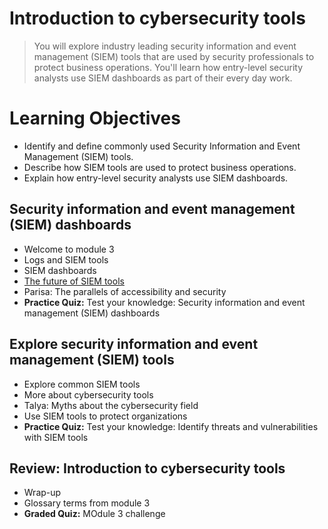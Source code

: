 # Introduction to cybersecurity tools
> You will explore industry leading security information and event management (SIEM) tools that are used by security professionals to protect business operations. You'll learn how entry-level security analysts use SIEM dashboards as part of their every day work.
# Learning Objectives
- Identify and define commonly used Security Information and Event Management (SIEM) tools.
- Describe how SIEM tools are used to protect business operations.
- Explain how entry-level security analysts use SIEM dashboards.
## Security information and event management (SIEM) dashboards
- Welcome to module 3
- Logs and SIEM tools
- SIEM dashboards
- [The future of SIEM tools](https://github.com/KailaniBailey/Google-Cybersecurity-Professional-Certificate/tree/main/Course%202:%20Play%20It%20Safe:%20Manage%20Security%20Risks/Week%203:%20Introduction%20to%20cybersecurity%20tools/The%20future%20of%20SIEM%20tools)
- Parisa: The parallels of accessibility and security
- **Practice Quiz:** Test your knowledge: Security information and event management (SIEM) dashboards
## Explore security information and event management (SIEM) tools
- Explore common SIEM tools
- More about cybersecurity tools
- Talya: Myths about the cybersecurity field
- Use SIEM tools to protect organizations
- **Practice Quiz:** Test your knowledge: Identify threats and vulnerabilities with SIEM tools
## Review: Introduction to cybersecurity tools
- Wrap-up
- Glossary terms from module 3
- **Graded Quiz:** MOdule 3 challenge
